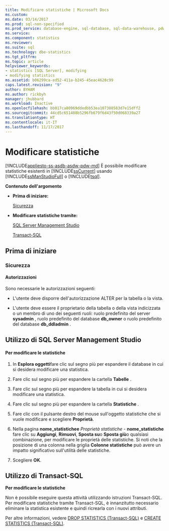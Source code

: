 ```yaml
---
title: Modificare statistiche | Microsoft Docs
ms.custom: 
ms.date: 03/14/2017
ms.prod: sql-non-specified
ms.prod_service: database-engine, sql-database, sql-data-warehouse, pdw
ms.service: 
ms.component: statistics
ms.reviewer: 
ms.suite: sql
ms.technology: dbe-statistics
ms.tgt_pltfrm: 
ms.topic: article
helpviewer_keywords:
- statistics [SQL Server], modifying
- modifying statistics
ms.assetid: b06299ca-ed52-411a-b245-45eac4628c99
caps.latest.revision: "9"
author: BYHAM
ms.author: rickbyh
manager: jhubbard
ms.workload: Inactive
ms.openlocfilehash: bb017ca80969ddedbb53ea107308583d7e15dff2
ms.sourcegitcommit: 44cd5c651488b5296fb679f6d43f50d068339a27
ms.translationtype: HT
ms.contentlocale: it-IT
ms.lasthandoff: 11/17/2017
---
```

# <a name="modify-statistics"></a>Modificare statistiche
[!INCLUDE[appliesto-ss-asdb-asdw-pdw-md](../../includes/appliesto-ss-asdb-asdw-pdw-md.md)] È possibile modificare statistiche esistenti in [!INCLUDE[ssCurrent](../../includes/sscurrent-md.md)] usando [!INCLUDE[ssManStudioFull](../../includes/ssmanstudiofull-md.md)] o [!INCLUDE[tsql](../../includes/tsql-md.md)].  
  
 **Contenuto dell'argomento**  
  
-   **Prima di iniziare:**  
  
     [Sicurezza](#Security)  
  
-   **Modificare statistiche tramite:**  
  
     [SQL Server Management Studio](#SSMSProcedure)  
  
     [Transact-SQL](#TsqlProcedure)  
  
##  <a name="BeforeYouBegin"></a> Prima di iniziare  
  
###  <a name="Security"></a> Sicurezza  
  
####  <a name="Permissions"></a> Autorizzazioni  
 Sono necessarie le autorizzazioni seguenti:  
  
-   L'utente deve disporre dell'autorizzazione ALTER per la tabella o la vista.  
  
-   L'utente deve essere il proprietario della tabella o della vista indicizzata o un membro di uno dei seguenti ruoli: ruolo predefinito del server **sysadmin** , ruolo predefinito del database **db_owner** o ruolo predefinito del database **db_ddladmin** .  
  
##  <a name="SSMSProcedure"></a> Utilizzo di SQL Server Management Studio  
  
#### <a name="to-modify-statistics"></a>Per modificare le statistiche  
  
1.  In **Esplora oggetti**fare clic sul segno più per espandere il database in cui si desidera modificare una statistica.  
  
2.  Fare clic sul segno più per espandere la cartella **Tabelle** .  
  
3.  Fare clic sul segno più per espandere la tabella in cui si desidera modificare una statistica.  
  
4.  Fare clic sul segno più per espandere la cartella **Statistiche** .  
  
5.  Fare clic con il pulsante destro del mouse sull'oggetto statistiche che si vuole modificare e scegliere **Proprietà**.  
  
6.  Nella pagina **nome_statistichee** *Proprietà statistiche -* **nome_statistiche** fare clic su **Aggiungi**, **Rimuovi**, **Sposta su**o **Sposta giù**o qualsiasi combinazione, per modificare le proprietà delle statistiche. Si noti che la posizione di una colonna nella griglia **Colonne statistiche** può avere un impatto significativo sull'utilità delle statistiche.  
  
7.  Scegliere **OK**.  
  
##  <a name="TsqlProcedure"></a> Utilizzo di Transact-SQL  
 **Per modificare le statistiche**  
  
 Non è possibile eseguire questa attività utilizzando istruzioni Transact-SQL. Per modificare statistiche tramite Transact-SQL, è innanzitutto necessario eliminare la statistica esistente e quindi ricrearla con i nuovi attributi.  
  
 Per altre informazioni, vedere [DROP STATISTICS &#40;Transact-SQL&#41;](../../t-sql/statements/drop-statistics-transact-sql.md) e [CREATE STATISTICS &#40;Transact-SQL&#41;](../../t-sql/statements/create-statistics-transact-sql.md).  
  
  
